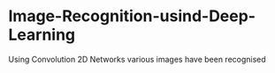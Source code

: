 # Image-Recognition-usind-Deep-Learning
Using Convolution 2D Networks various images have been recognised
